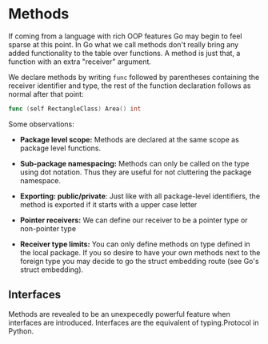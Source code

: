 # Methods
If coming from a language with rich OOP features Go may begin to feel sparse at this point. In Go what we call methods don't really bring any added functionality to the table over functions. A method is just that, a function with an extra "receiver" argument.

We declare methods by writing `func` followed by parentheses containing the receiver identifier and type, the rest of the function declaration follows as normal after that point:

```go
func (self RectangleClass) Area() int
```

Some observations:

- **Package level scope:** Methods are declared at the same scope as package level functions.

- **Sub-package namespacing:** Methods can only be called on the type using dot notation. Thus they are useful for not cluttering the package namespace.

- **Exporting: public/private**: Just like with all package-level identifiers, the method is exported if it starts with a upper case letter

- **Pointer receivers:** We can define our receiver to be a pointer type or non-pointer type

- **Receiver type limits:** You can only define methods on type defined in the local package. If you so desire to have your own methods next to the foreign type you may decide to go the struct embedding route (see Go's struct embedding).

## Interfaces
Methods are revealed to be an unexpecedly powerful feature when interfaces are introduced. Interfaces are the equivalent of typing.Protocol in Python.

